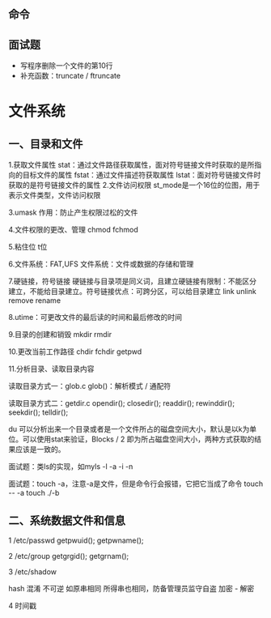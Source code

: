 ## 命令

## 面试题

- 写程序删除一个文件的第10行
- 补充函数：truncate / ftruncate

# 文件系统

## 一、目录和文件

1.获取文件属性
    stat：通过文件路径获取属性，面对符号链接文件时获取的是所指向的目标文件的属性
    fstat：通过文件描述符获取属性
    lstat：面对符号链接文件时获取的是符号链接文件的属性
2.文件访问权限
    st_mode是一个16位的位图，用于表示文件类型，文件访问权限

3.umask
    作用：防止产生权限过松的文件

4.文件权限的更改、管理
    chmod
    fchmod

5.粘住位
    t位

6.文件系统：FAT,UFS
    文件系统：文件或数据的存储和管理

7.硬链接，符号链接
    硬链接与目录项是同义词，且建立硬链接有限制：不能区分建立，不能给目录建立。符号链接优点：可跨分区，可以给目录建立
    link
    unlink
    remove
    rename

8.utime：可更改文件的最后读的时间和最后修改的时间

9.目录的创建和销毁
    mkdir
    rmdir

10.更改当前工作路径
    chdir
    fchdir
    getpwd

11.分析目录、读取目录内容

读取目录方式一：glob.c
glob()：解析模式 / 通配符

读取目录方式二：getdir.c
opendir();
closedir();
readdir();
rewinddir();
seekdir();
telldir();

du 可以分析出来一个目录或者是一个文件所占的磁盘空间大小，默认是以k为单位。可以使用stat来验证，Blocks / 2 即为所占磁盘空间大小，两种方式获取的结果应该是一致的。

面试题：类ls的实现，如myls -l -a -i -n

面试题：touch -a，注意-a是文件，但是命令行会报错，它把它当成了命令
touch -- -a
touch ./-b

## 二、系统数据文件和信息

1 /etc/passwd
    getpwuid();
    getpwname();

2 /etc/group
    getgrgid();
    getgrnam();

3 /etc/shadow

hash 混淆 不可逆 如原串相同 所得串也相同，防备管理员监守自盗
加密 - 解密


4 时间戳
